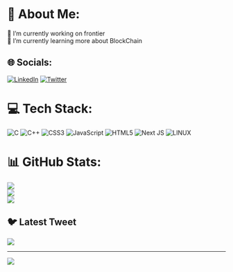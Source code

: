 # 💫 About Me:
🔭 I’m currently working on frontier<br>🌱 I’m currently learning more about BlockChain


## 🌐 Socials:
[![LinkedIn](https://img.shields.io/badge/LinkedIn-%230077B5.svg?logo=linkedin&logoColor=white)](https://linkedin.com/in/https://www.linkedin.com/in/rohit-goswami-5244b3218) [![Twitter](https://img.shields.io/badge/Twitter-%231DA1F2.svg?logo=Twitter&logoColor=white)](https://twitter.com/@RohitGoswami064) 

# 💻 Tech Stack:
![C](https://img.shields.io/badge/c-%2300599C.svg?style=for-the-badge&logo=c&logoColor=white) ![C++](https://img.shields.io/badge/c++-%2300599C.svg?style=for-the-badge&logo=c%2B%2B&logoColor=white) ![CSS3](https://img.shields.io/badge/css3-%231572B6.svg?style=for-the-badge&logo=css3&logoColor=white) ![JavaScript](https://img.shields.io/badge/javascript-%23323330.svg?style=for-the-badge&logo=javascript&logoColor=%23F7DF1E) ![HTML5](https://img.shields.io/badge/html5-%23E34F26.svg?style=for-the-badge&logo=html5&logoColor=white) ![Next JS](https://img.shields.io/badge/Next-black?style=for-the-badge&logo=next.js&logoColor=white) ![LINUX](https://img.shields.io/badge/Linux-FCC624?style=for-the-badge&logo=linux&logoColor=black)
# 📊 GitHub Stats:
![](https://github-readme-stats.vercel.app/api?username=Rohit-Goswami064&theme=nightowl&hide_border=false&include_all_commits=true&count_private=false)<br/>
![](https://github-readme-streak-stats.herokuapp.com/?user=Rohit-Goswami064&theme=nightowl&hide_border=false)<br/>
![](https://github-readme-stats.vercel.app/api/top-langs/?username=Rohit-Goswami064&theme=nightowl&hide_border=false&include_all_commits=true&count_private=false&layout=compact)

## 🐦 Latest Tweet
[![](https://gtce.itsvg.in/api?username=@RohitGoswami064)](https://github.com/VishwaGauravIn/github-twitter-card-embed)

---
[![](https://visitcount.itsvg.in/api?id=Rohit-Goswami064&icon=0&color=1)](https://visitcount.itsvg.in)

<!-- Proudly created with GPRM ( https://gprm.itsvg.in ) -->
